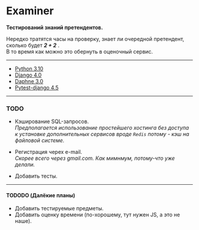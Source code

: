 # Examiner
**Тестирований знаний претендентов.**

Нередко тратятся часы на проверку, знает ли очередной претендент, сколько будет ***2 + 2*** .  
В то время как можно это обернуть в оценочный сервис.

***

- [Python 3.10](https://www.python.org/ "Язык разработки")
- [Django 4.0](https://www.djangoproject.com/ "Фреймворк для веб-приложений")
- [Daphne 3.0](https://pypi.org/project/daphne/ "ASGI-сервер для UNIX от Django")
- [Pytest-django 4.5](https://pypi.org/project/pytest-django/ "Теститрует приложения Django с помощью  pytest.")

***

### TODO
- Кэширование SQL-запросов.  
*Предполагается использование простейшего хостинга без доступа к установке дополнительных сервисов вроде `Redis` потому - кэш на файловой системе.*


- Регистрация черех e-mail.  
*Скорее всего через gmail.com. Как мимнмум, потому-что уже делали.*

- Добавить тесты.

***

#### TODODO (Далёкие планы)
- Добавить тестируемые предметы.
- Добавить оценку времени (по-хорошему, тут нужен JS, а это не наше).